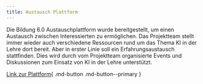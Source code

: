 ```yaml
---
title: Austausch Plattform
---
```


Die Bildung 6.0 Austauschplattform wurde bereitgestellt, um einen Austausch zwischen Interessierten zu ermöglichen. Das Projektteam stellt immer wieder auch verschiedene Ressourcen rund um das Thema KI in der Lehre dort bereit. Aber in erster Linie soll ein Erfahrungsaustausch stattfinden. Dies wird durch vom Projektteam organisierte Events und Diskussionen zum Einsatz von KI in der Lehre unterstützt.

[Link zur Plattform](https://discord.gg/x7j7xRYY){ .md-button .md-button--primary }

